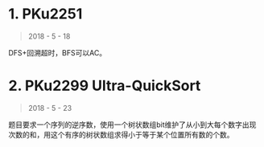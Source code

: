 # 1. PKu2251

> 2018 - 5 - 18

DFS+回溯超时，BFS可以AC。

# 2. PKu2299 Ultra-QuickSort

> 2018 - 5 - 23

题目要求一个序列的逆序数，使用一个树状数组bit维护了从小到大每个数字出现次数的和，用这个有序的树状数组求得小于等于某个位置所有数的个数。